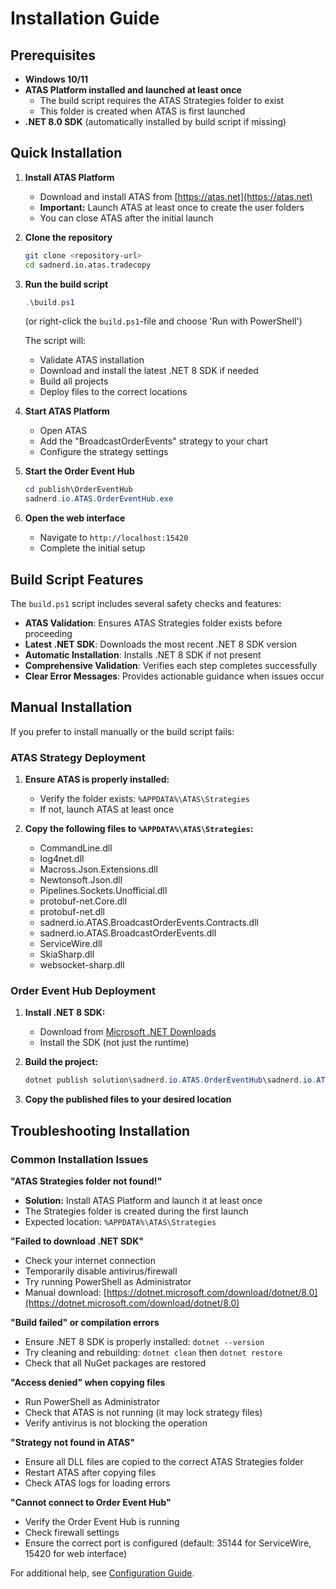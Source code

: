 

# Installation Guide

## Prerequisites

- **Windows 10/11**
- **ATAS Platform installed and launched at least once**
  - The build script requires the ATAS Strategies folder to exist
  - This folder is created when ATAS is first launched
- **.NET 8.0 SDK** (automatically installed by build script if missing)

## Quick Installation

1. **Install ATAS Platform**
   - Download and install ATAS from [https://atas.net](https://atas.net)
   - **Important:** Launch ATAS at least once to create the user folders
   - You can close ATAS after the initial launch

2. **Clone the repository**
   ```bash
   git clone <repository-url>
   cd sadnerd.io.atas.tradecopy
   ```

3. **Run the build script**
   ```powershell
   .\build.ps1
   ```
   (or right-click the `build.ps1`-file and choose 'Run with PowerShell')
   
   The script will:
   - Validate ATAS installation
   - Download and install the latest .NET 8 SDK if needed
   - Build all projects
   - Deploy files to the correct locations

4. **Start ATAS Platform**
   - Open ATAS
   - Add the "BroadcastOrderEvents" strategy to your chart
   - Configure the strategy settings

5. **Start the Order Event Hub**
   ```powershell
   cd publish\OrderEventHub
   sadnerd.io.ATAS.OrderEventHub.exe
   ```

6. **Open the web interface**
   - Navigate to `http://localhost:15420`
   - Complete the initial setup

## Build Script Features

The `build.ps1` script includes several safety checks and features:

- **ATAS Validation**: Ensures ATAS Strategies folder exists before proceeding
- **Latest .NET SDK**: Downloads the most recent .NET 8 SDK version
- **Automatic Installation**: Installs .NET 8 SDK if not present
- **Comprehensive Validation**: Verifies each step completes successfully
- **Clear Error Messages**: Provides actionable guidance when issues occur

## Manual Installation

If you prefer to install manually or the build script fails:

### ATAS Strategy Deployment

1. **Ensure ATAS is properly installed:**
   - Verify the folder exists: `%APPDATA%\ATAS\Strategies`
   - If not, launch ATAS at least once

2. **Copy the following files to `%APPDATA%\ATAS\Strategies`:**
   - CommandLine.dll
   - log4net.dll
   - Macross.Json.Extensions.dll
   - Newtonsoft.Json.dll
   - Pipelines.Sockets.Unofficial.dll
   - protobuf-net.Core.dll
   - protobuf-net.dll
   - sadnerd.io.ATAS.BroadcastOrderEvents.Contracts.dll
   - sadnerd.io.ATAS.BroadcastOrderEvents.dll
   - ServiceWire.dll
   - SkiaSharp.dll
   - websocket-sharp.dll

### Order Event Hub Deployment

1. **Install .NET 8 SDK:**
   - Download from [Microsoft .NET Downloads](https://dotnet.microsoft.com/download/dotnet/8.0)
   - Install the SDK (not just the runtime)

2. **Build the project:**
   ```powershell
   dotnet publish solution\sadnerd.io.ATAS.OrderEventHub\sadnerd.io.ATAS.OrderEventHub.csproj -c Release
   ```

3. **Copy the published files to your desired location**

## Troubleshooting Installation

### Common Installation Issues

**"ATAS Strategies folder not found!"**
- **Solution:** Install ATAS Platform and launch it at least once
- The Strategies folder is created during the first launch
- Expected location: `%APPDATA%\ATAS\Strategies`

**"Failed to download .NET SDK"**
- Check your internet connection
- Temporarily disable antivirus/firewall
- Try running PowerShell as Administrator
- Manual download: [https://dotnet.microsoft.com/download/dotnet/8.0](https://dotnet.microsoft.com/download/dotnet/8.0)

**"Build failed" or compilation errors**
- Ensure .NET 8 SDK is properly installed: `dotnet --version`
- Try cleaning and rebuilding: `dotnet clean` then `dotnet restore`
- Check that all NuGet packages are restored

**"Access denied" when copying files**
- Run PowerShell as Administrator
- Check that ATAS is not running (it may lock strategy files)
- Verify antivirus is not blocking the operation

**"Strategy not found in ATAS"**
- Ensure all DLL files are copied to the correct ATAS Strategies folder
- Restart ATAS after copying files
- Check ATAS logs for loading errors

**"Cannot connect to Order Event Hub"**
- Verify the Order Event Hub is running
- Check firewall settings
- Ensure the correct port is configured (default: 35144 for ServiceWire, 15420 for web interface)

For additional help, see [Configuration Guide](configuration.md).
